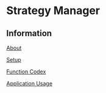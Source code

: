 # Strategy Manager

## Information
[About](https://easy-develope.ch/game-multiboxer-and-bot/strategy-manager-beta/)

[Setup](https://easy-develope.ch/game-multiboxer-and-bot/easy-develope-faq/strategy-manager/setup/)

[Function Codex](https://easy-develope.ch/game-multiboxer-and-bot/easy-develope-faq/strategy-manager/function-codex/)

[Application Usage](https://easy-develope.ch/game-multiboxer-and-bot/easy-develope-faq/strategy-manager/application-usage-strategy-manager/)

